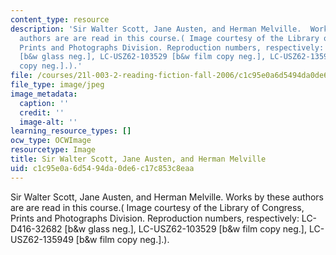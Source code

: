 ```yaml
---
content_type: resource
description: 'Sir Walter Scott, Jane Austen, and Herman Melville.  Works by these
  authors are are read in this course.( Image courtesy of the Library of Congress,
  Prints and Photographs Division. Reproduction numbers, respectively: LC-D416-32682
  [b&w glass neg.], LC-USZ62-103529 [b&w film copy neg.], LC-USZ62-135949 [b&w film
  copy neg.].).'
file: /courses/21l-003-2-reading-fiction-fall-2006/c1c95e0a6d5494da0de6c17c853c8eaa_chp_authors.jpg
file_type: image/jpeg
image_metadata:
  caption: ''
  credit: ''
  image-alt: ''
learning_resource_types: []
ocw_type: OCWImage
resourcetype: Image
title: Sir Walter Scott, Jane Austen, and Herman Melville
uid: c1c95e0a-6d54-94da-0de6-c17c853c8eaa
---
```

Sir Walter Scott, Jane Austen, and Herman Melville.  Works by these authors are are read in this course.( Image courtesy of the Library of Congress, Prints and Photographs Division. Reproduction numbers, respectively: LC-D416-32682 [b&w glass neg.], LC-USZ62-103529 [b&w film copy neg.], LC-USZ62-135949 [b&w film copy neg.].).

